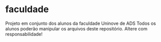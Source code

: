 # faculdade
Projeto em conjunto dos alunos da faculdade Uninove de ADS
Todos os alunos poderão manipular os arquivos deste repositório. Altere com responsabilidade!